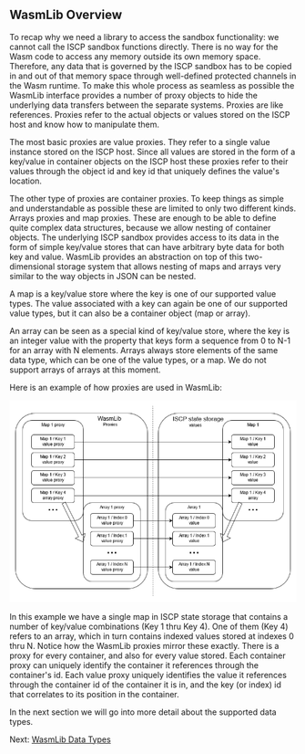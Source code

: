 ## WasmLib Overview

To recap why we need a library to access the sandbox functionality: we cannot
call the ISCP sandbox functions directly. There is no way for the Wasm code to
access any memory outside its own memory space. Therefore, any data that is
governed by the ISCP sandbox has to be copied in and out of that memory space
through well-defined protected channels in the Wasm runtime. To make this whole
process as seamless as possible the WasmLib interface provides a number of proxy
objects to hide the underlying data transfers between the separate systems.
Proxies are like references. Proxies refer to the actual objects or values
stored on the ISCP host and know how to manipulate them.

The most basic proxies are value proxies. They refer to a single value instance
stored on the ISCP host. Since all values are stored in the form of a key/value
in container objects on the ISCP host these proxies refer to their values
through the object id and key id that uniquely defines the value's location.

The other type of proxies are container proxies. To keep things as simple and
understandable as possible these are limited to only two different kinds. Arrays
proxies and map proxies. These are enough to be able to define quite complex
data structures, because we allow nesting of container objects. The underlying
ISCP sandbox provides access to its data in the form of simple key/value stores
that can have arbitrary byte data for both key and value. WasmLib
provides an abstraction on top of this two-dimensional storage system that 
allows nesting of maps and arrays very similar to the way objects in JSON can 
be nested.

A map is a key/value store where the key is one of our supported value types.
The value associated with a key can again be one of our supported value types,
but it can also be a container object (map or array).

An array can be seen as a special kind of key/value store, where the key is an
integer value with the property that keys form a sequence from 0 to N-1 for an
array with N elements. Arrays always store elements of the same data type, which
can be one of the value types, or a map. We do not support arrays of
arrays at this moment.

Here is an example of how proxies are used in WasmLib:

![Proxies image](Proxies.png)

In this example we have a single map in ISCP state storage that contains a
number of key/value combinations (Key 1 thru Key 4). One of them (Key 4) refers
to an array, which in turn contains indexed values stored at indexes 0 thru N.
Notice how the WasmLib proxies mirror these exactly. There is a proxy for every
container, and also for every value stored. Each container proxy can 
uniquely identify the container it references through the container's id. 
Each value proxy uniquely identifies the value it references through the 
container id of the container it is in, and the key (or index) id that 
correlates to its position in the container.

In the next section we will go into more detail about the supported data types.

Next: [WasmLib Data Types](Types.md)
